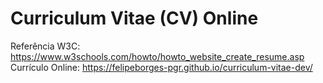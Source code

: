 # Curriculum Vitae (CV) Online

Referência W3C: https://www.w3schools.com/howto/howto_website_create_resume.asp <br/>
Currículo Online: https://felipeborges-pgr.github.io/curriculum-vitae-dev/
